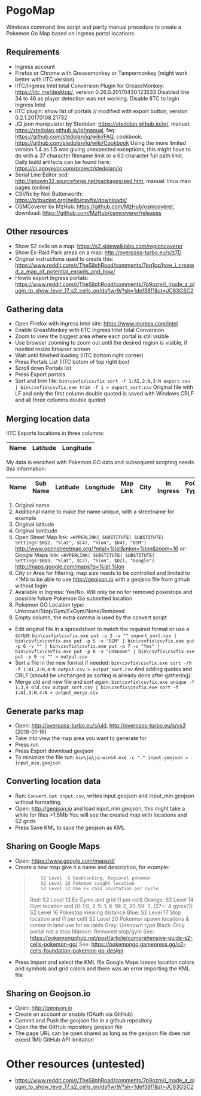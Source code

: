 # PogoMap

Windows command line script and partly manual procedure to create a Pokemon Go Map based on Ingress portal locations.

## Requirements
* Ingress account
* Firefox or Chrome with Greasemonkey or Tampermonkey (might work better with IITC version)
* IITC/Ingress Intel total Conversion Plugin for GreaseMonkey: https://iitc.me/desktop/, version 0.26.0.20170430.123533
  Disabled line 34 to 46 as player detection was not working. Disable IITC to login Ingress Intel
* IITC plugin: show list of portals // modified with export button, version 0.2.1.20170108.21732
* JQ json manipulator by Stedolan: https://stedolan.github.io/jq/, manual: https://stedolan.github.io/jq/manual, faq: https://github.com/stedolan/jq/wiki/FAQ, cookbook: https://github.com/stedolan/jq/wiki/Cookbook
  Using the more limited version 1.4 as 1.5 was giving unexpected exceptions, this might have to do with a 37 character filename limit or a 63 character full path limit.
  Daily build artifacts can be found here: https://ci.appveyor.com/project/stedolan/jq
* Serial Line Editor sed: http://gnuwin32.sourceforge.net/packages/sed.htm, manual: linux man pages (online)
* CSVfix by Neil Butterworth: https://bitbucket.org/neilb/csvfix/downloads/
* OSMCoverer by MzHub: https://github.com/MzHub/osmcoverer, download: https://github.com/MzHub/osmcoverer/releases

## Other resources
* Show S2 cells on a map: https://s2.sidewalklabs.com/regioncoverer
* Show Ex-Raid Park areas on a map: http://overpass-turbo.eu/s/z7D
* Original instructions used to create this: https://www.reddit.com/r/TheSilphRoad/comments/7pq1cx/how_i_created_a_map_of_potential_exraids_and_how/
* Howto export Ingress portals: https://www.reddit.com/r/TheSilphRoad/comments/7p9ozm/i_made_a_plugin_to_show_level_17_s2_cells_on/dsflwr9/?sh=1def38f1&st=JC83GSC2

## Gathering data
* Open Firefox with Ingress Intel site: https://www.ingress.com/intel
* Enable GreasMonkey with IITC Ingress Intel total Conversion
* Zoom to view the biggest area where each portal is still visible
* Use browser zooming to zoom out until the desired region is visible, if needed resize browser screen
* Wait until finished loading (IITC bottom right corner)
* Press Portals List (IITC botom of top right box)
* Scroll down Portals list
* Press Export portals
* Sort and trim file: `bin\csvfix\csvfix sort -f 1:AI,2:N,3:N export.csv | bin\csvfix\csvfix.exe trim -f 1 > export_sort.csv`
  Original file with LF and only the first column double quoted is saved with Windows CRLF and all three columns double quoted

## Merging location data
IITC Exports locations in three columns: 

| Name | Latitude | Longitude |
|---|---|---|

My data is enriched with Pokemon GO data and subsequent scripting needs this information:

| Name | Sub Name | Latitude | Longitude | Map Link | City | In Ingress | PoGo Type | Empty |
|---|---|---|---|---|---|---|---|---|

1. Original name
1. Additional name to make the name unique, with a streetname for example
1. Original latitude
1. Original lontitude
1. Open Street Map link: `=HYPERLINK( SUBSTITUTE( SUBSTITUTE( Settings!$B$2, "%lat", $C4), "%lon", $D4), "OSM")` http://www.openstreetmap.org/?mlat=%lat&mlon=%lon&zoom=16 
   or: Google Maps link: `=HYPERLINK( SUBSTITUTE( SUBSTITUTE( Settings!$B$3, "%lat", $C2), "%lon", $D2), "Google")` http://maps.google.com/maps?q=%lat,%lon
1. City or Area for filtering, map size needs to be controlled and limited to <1Mb to be able to use http://geojson.io with a geojsno file from github without login
1. Available in Ingress: Yes/No. Will only be no for removed pokestops and possible future Pokemon Go submitted location
1. Pokemon GO Location type: Unknown/Stop/Gym/ExGym/None/Removed
1. Empty column, the extra comma is used by the convert script

* Edit original file in a spreadsheet to match the required format or use a script: `bin\csvfix\csvfix.exe put -p 2 -v "" export_sort.csv | bin\csvfix\csvfix.exe put -p 5 -v "OSM" | bin\csvfix\csvfix.exe put -p 6 -v "" | bin\csvfix\csvfix.exe put -p 7 -v "Yes" | bin\csvfix\csvfix.exe put -p 8 -v "Unknown" | bin\csvfix\csvfix.exe put -p 9 -v "" > output.csv`
* Sort a file in the new format if needed: `bin\csvfix\csvfix.exe sort -rh -f 1:AI,3:N,4:N output.csv > output_sort.csv`
  And adding quotes and CRLF (should be unchanged as sorting is already done after gathering).
* Merge old and new file and sort again: `bin\csvfix\csvfix.exe unique -f 1,3,4 old.csv output_sort.csv | bin\csvfix\csvfix.exe sort -f 1:AI,3:N,4:N > output_merge.csv`

## Generate parks map
* Open: http://overpass-turbo.eu/s/ujd, http://overpass-turbo.eu/s/vs3 (2018-01-16)
* Take into view the map area you want to generate for
* Press run
* Press Export download geojson
* To minimize the file run: `bin\jq\jq-win64.exe -c "." input.geojson > input_min.geojson`

## Converting location data
* Run: `Convert.bat input.csv`, writes input.geojson and input_min.geojson without formatting
* Open: http://geojson.io and load input_min.geojson, this might take a while for files >1.5Mb
You will see the created map with locations and S2 grids
* Press Save KML to save the geojson as KML

## Sharing on Google Maps
* Open: https://www.google.com/maps/d/
* Create a new map give it a name and description, for example: 
  >         S2 Level  6 Geoblocking, Regional pokemon
  >         S2 Level 10 Pokemon caught location
  >         S2 Level 12 One Ex raid invitation per cycle
  > Red:    S2 Level 13 Ex Gyms and grid (1 per cell)
  > Orange: S2 Level 14 Gym location and (0-1:0, 2-5: 1, 6-19: 2, 20-59: 3, (27+: 4 gyms?))
  >         S2 Level 16 Pokestop viewing distance
  > Blue:   S2 Level 17 Stop location and (1 per cell)
  >         S2 Level 20 Pokemon spawn locations & center in land use for ex raids
  > Gray: Unknown type
  > Black: Only portal not a stop
  > Maroon: Removed stop/gym
  > See: https://pokemongohub.net/post/article/comprehensive-guide-s2-cells-pokemon-go/
  > See: https://pokemongo.gamepress.gg/s2-cells-foundation-pokemon-go-design
* Press import and select the KML file
  Google Maps looses location colors and symbols and grid colors and there was an error importing the KML file

## Sharing on Geojson.io
* Open: http://geojson.io
* Create an account or enable (OAuth via GitHub)
* Commit and Push the geojson file in a github repository
* Open the the GitHub repository geojson file
* The page URL can be open shared as long as the geojson file does not exeed 1Mb GitHub API limitation

# Other resources (untested)
* https://www.reddit.com/r/TheSilphRoad/comments/7p9ozm/i_made_a_plugin_to_show_level_17_s2_cells_on/dsflwr9/?sh=1def38f1&st=JC83GSC2
